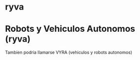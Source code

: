 # ryva

Robots y Vehiculos Autonomos (ryva)
=====================================

Tambien podria llamarse VYRA (vehiculos y robots autonomos)

